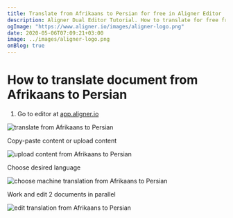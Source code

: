 ```yaml
---
title: Translate from Afrikaans to Persian for free in Aligner Editor
description: Aligner Dual Editor Tutorial. How to translate for free from Afrikaans to Persian. Aligner is multilingual document management platform. 
ogImage: "https://www.aligner.io/images/aligner-logo.png"
date: 2020-05-06T07:09:21+03:00
image: ../images/aligner-logo.png
onBlog: true
---
```


# How to translate document from Afrikaans to Persian

1. Go to editor at [app.aligner.io](https://app.aligner.io "Aligner App web page")

![translate from Afrikaans to Persian](../aligner-blank-editor.png "translate from Afrikaans to Persian")

Copy-paste content or upload content

![upload content from Afrikaans to Persian](../aligner-uploaded-document.png "upload content from Afrikaans to Persian")

Choose desired language

![choose machine translation from Afrikaans to Persian](../aligner-language-dropdown.png "choose machine translation from Afrikaans to Persian")

Work and edit 2 documents in parallel

![edit translation from Afrikaans to Persian](../aligner-double-sitded-editor.png "edit translation from Afrikaans to Persian")

